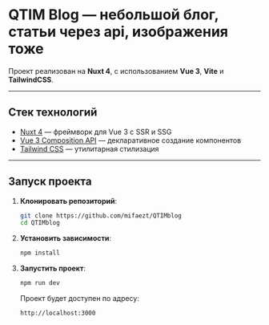 # QTIM Blog — небольшой блог, статьи через api, изображения тоже

Проект реализован на **Nuxt 4**, с использованием **Vue 3**, **Vite** и **TailwindCSS**.

---

## Стек технологий

- [Nuxt 4](https://nuxt.com/) — фреймворк для Vue 3 с SSR и SSG
- [Vue 3 Composition API](https://vuejs.org/) — декларативное создание компонентов
- [Tailwind CSS](https://tailwindcss.com/) — утилитарная стилизация

---

## Запуск проекта

1. **Клонировать репозиторий**:

   ```bash
   git clone https://github.com/mifaezt/QTIMblog
   cd QTIMblog
   ```

2. **Установить зависимости**:

   ```bash
   npm install
   ```

3. **Запустить проект**:
   ```bash
   npm run dev
   ```
   Проект будет доступен по адресу:
   ```
   http://localhost:3000
   ```

